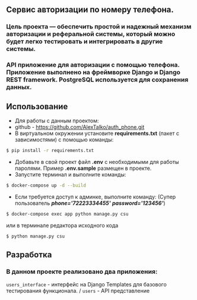 ## Сервис авторизации по номеру телефона.

### Цель проекта — обеспечить простой и надежный механизм авторизации и реферальной системы, который можно будет легко тестировать и интегрировать в другие системы.

### API приложение для авторизации с помощью телефона. Приложение выполнено на фреймворке Django и Django REST framework. PostgreSQL используется для сохранения данных.


## Использование
* Для работы с данным проектом:
* github - https://github.com/AlexTalko/auth_phone.git
* В виртуальном окружении установите **requirements.txt** (пакет с зависимостями) с помощью команды:
```sh
$ pip install -r requirements.txt
```
* Добавьте в свой проект файл **.env** c необходимыми для работы паролями.
Пример **.env.sample** размещен в проекте.
* Запустите терминал и выполните команды: 
```sh
$ docker-compose up -d --build
```
* Если требуется доступ к админке, выполните команду:
(Супер пользователь ***phone='72223334455'*** ***password='123456'***)
```sh
$ docker-compose exec app python manage.py csu 
```
или в терминале редактора исходного кода
```sh
$ python manage.py csu 
```

## Разработка

### В данном проекте реализовано два приложения:

`users_interface` - интерфейс на Django Templates для базового тестирования функционала. /
`users` - API представление
